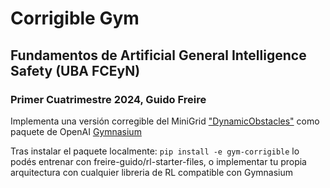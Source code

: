 # Corrigible Gym
## Fundamentos de Artificial General Intelligence Safety (UBA FCEyN)
### Primer Cuatrimestre 2024, Guido Freire

Implementa una versión corregible del MiniGrid ["DynamicObstacles"](https://github.com/Farama-Foundation/Minigrid/blob/master/minigrid/envs/dynamicobstacles.py) como paquete de OpenAI [Gymnasium](https://gymnasium.farama.org/)

Tras instalar el paquete localmente:
```pip install -e gym-corrigible``` lo podés entrenar con freire-guido/rl-starter-files, o implementar tu propia arquitectura con cualquier libreria de RL compatible con Gymnasium